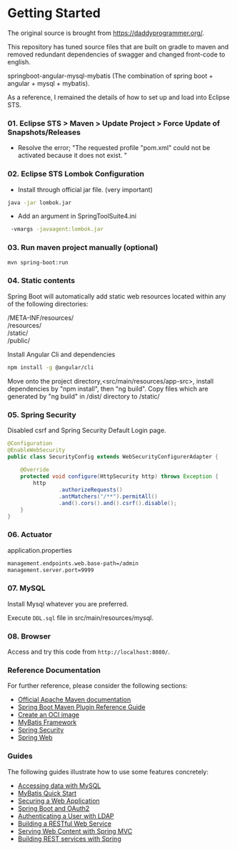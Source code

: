 # Getting Started

The original source is brought from <https://daddyprogrammer.org/>. 

This repository has tuned source files that are built on gradle to maven and removed redundant dependencies of swagger and changed front-code to english.

springboot-angular-mysql-mybatis (The combination of spring boot + angular + mysql + mybatis).

As a reference, I remained the details of how to set up and load into Eclipse STS.

### 01. Eclipse STS > Maven > Update Project > Force Update of Snapshots/Releases

* Resolve the error; "The requested profile "pom.xml" could not be activated because it does not exist. "

### 02. Eclipse STS Lombok Configuration

* Install through official jar file. (very important)

```bash
java -jar lombok.jar
```
* Add an argument in SpringToolSuite4.ini 
 
```bash
 -vmargs -javaagent:lombok.jar
```

### 03. Run maven project manually (optional)

```bash
mvn spring-boot:run
```

### 04. Static contents

Spring Boot will automatically add static web resources located within any of the following directories:

/META-INF/resources/  
/resources/  
/static/  
/public/

Install Angular Cli and dependencies

```bash
npm install -g @angular/cli
```

Move onto the project directory,<src/main/resources/app-src>, install dependencies by "npm install", then "ng build".
Copy files which are generated by "ng build" in /dist/ directory to /static/

### 05. Spring Security

Disabled csrf and Spring Security Default Login page.

```java
@Configuration
@EnableWebSecurity
public class SecurityConfig extends WebSecurityConfigurerAdapter {
	
	@Override
    protected void configure(HttpSecurity http) throws Exception {
        http
                .authorizeRequests()
                .antMatchers("/**").permitAll()
                .and().cors().and().csrf().disable();
    }
}
```

### 06. Actuator

application.properties

```bash
management.endpoints.web.base-path=/admin
management.server.port=9999
```

### 07. MySQL

Install Mysql whatever you are preferred. 

Execute `DDL.sql` file in src/main/resources/mysql.

### 08. Browser

Access and try this code from `http://localhost:8080/`.

### Reference Documentation

For further reference, please consider the following sections:

* [Official Apache Maven documentation](https://maven.apache.org/guides/index.html)
* [Spring Boot Maven Plugin Reference Guide](https://docs.spring.io/spring-boot/docs/2.6.5/maven-plugin/reference/html/)
* [Create an OCI image](https://docs.spring.io/spring-boot/docs/2.6.5/maven-plugin/reference/html/#build-image)
* [MyBatis Framework](https://mybatis.org/spring-boot-starter/mybatis-spring-boot-autoconfigure/)
* [Spring Security](https://docs.spring.io/spring-boot/docs/2.6.5/reference/htmlsingle/#boot-features-security)
* [Spring Web](https://docs.spring.io/spring-boot/docs/2.6.5/reference/htmlsingle/#boot-features-developing-web-applications)

### Guides

The following guides illustrate how to use some features concretely:

* [Accessing data with MySQL](https://spring.io/guides/gs/accessing-data-mysql/)
* [MyBatis Quick Start](https://github.com/mybatis/spring-boot-starter/wiki/Quick-Start)
* [Securing a Web Application](https://spring.io/guides/gs/securing-web/)
* [Spring Boot and OAuth2](https://spring.io/guides/tutorials/spring-boot-oauth2/)
* [Authenticating a User with LDAP](https://spring.io/guides/gs/authenticating-ldap/)
* [Building a RESTful Web Service](https://spring.io/guides/gs/rest-service/)
* [Serving Web Content with Spring MVC](https://spring.io/guides/gs/serving-web-content/)
* [Building REST services with Spring](https://spring.io/guides/tutorials/bookmarks/)

